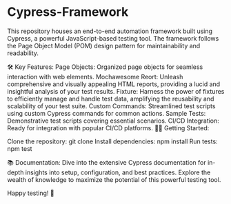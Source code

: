 # Cypress-Framework
This repository houses an end-to-end automation framework built using Cypress, a powerful JavaScript-based testing tool. The framework follows the Page Object Model (POM) design pattern for maintainability and readability.

🛠️ Key Features:
Page Objects: Organized page objects for seamless interaction with web elements.
Mochawesome Reort: Unleash comprehensive and visually appealing HTML reports, providing a lucid and insightful analysis of your test results.
Fixture: Harness the power of fixtures to efficiently manage and handle test data, amplifying the reusability and scalability of your test suite.
Custom Commands: Streamlined test scripts using custom Cypress commands for common actions.
Sample Tests: Demonstrative test scripts covering essential scenarios.
CI/CD Integration: Ready for integration with popular CI/CD platforms.
👩‍💻 Getting Started:

Clone the repository: git clone <repository-url>
Install dependencies: npm install
Run tests: npm test

📚 Documentation:
Dive into the extensive Cypress documentation for in-depth insights into setup, configuration, and best practices. Explore the wealth of knowledge to maximize the potential of this powerful testing tool.

Happy testing! 🚀
